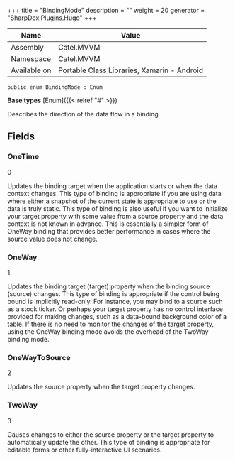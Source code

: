 

+++
title = "BindingMode" 
description = ""
weight = 20
generator = "SharpDox.Plugins.Hugo"
+++

Name|Value
---|---
Assembly|Catel.MVVM
Namespace|Catel.MVVM
Available on|Portable Class Libraries, Xamarin - Android

```
public enum BindingMode : Enum
```

**Base types**
[Enum]({{&lt; relref "#" &gt;}})

Describes the direction of the data flow in a binding.

## Fields

### OneTime

0

Updates the binding target when the application starts or when the data context changes. This type of binding is appropriate if you are using data where either a snapshot of the current state is appropriate to use or the data is truly static. This type of binding is also useful if you want to initialize your target property with some value from a source property and the data context is not known in advance. This is essentially a simpler form of OneWay binding that provides better performance in cases where the source value does not change.

### OneWay

1

Updates the binding target (target) property when the binding source (source) changes. This type of binding is appropriate if the control being bound is implicitly read-only. For instance, you may bind to a source such as a stock ticker. Or perhaps your target property has no control interface provided for making changes, such as a data-bound background color of a table. If there is no need to monitor the changes of the target property, using the OneWay binding mode avoids the overhead of the TwoWay binding mode.

### OneWayToSource

2

Updates the source property when the target property changes.

### TwoWay

3

Causes changes to either the source property or the target property to automatically update the other. This type of binding is appropriate for editable forms or other fully-interactive UI scenarios.

